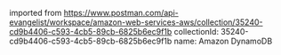 imported from https://www.postman.com/api-evangelist/workspace/amazon-web-services-aws/collection/35240-cd9b4406-c593-4cb5-89cb-6825b6ec9f1b
collectionId: 35240-cd9b4406-c593-4cb5-89cb-6825b6ec9f1b
name: Amazon DynamoDB
